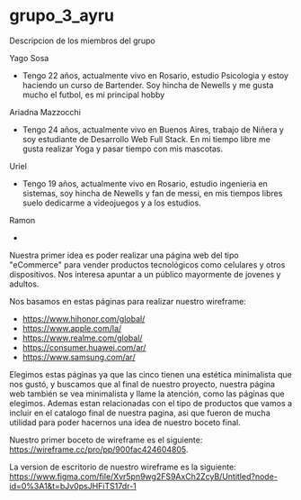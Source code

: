 # grupo_3_ayru

Descripcion de los miembros del grupo 

Yago Sosa

- Tengo 22 años, actualmente vivo en Rosario, estudio Psicologia y estoy haciendo un curso de Bartender. Soy hincha de Newells y me gusta mucho el futbol, es mi principal hobby

Ariadna Mazzocchi

- Tengo 24 años, actualmente vivo en Buenos Aires, trabajo de Niñera y soy estudiante de Desarrollo Web Full Stack. En mi tiempo libre me gusta realizar Yoga y pasar tiempo con mis mascotas.

Uriel

- Tengo 19 años, actualmente vivo en Rosario, estudio ingenieria en sistemas, soy hincha de Newells y fan de messi, en mis tiempos libres suelo dedicarme a videojuegos y a los estudios.

Ramon

-

Nuestra primer idea es poder realizar una página web del tipo "eCommerce" para vender productos tecnológicos como celulares y otros dispositivos. Nos interesa apuntar a un público mayormente de jovenes y adultos.

Nos basamos en estas páginas para realizar nuestro wireframe: 
- https://www.hihonor.com/global/
- https://www.apple.com/la/
- https://www.realme.com/global/
- https://consumer.huawei.com/ar/
- https://www.samsung.com/ar/

Elegimos estas páginas ya que las cinco tienen una estética minimalista que nos gustó, y buscamos que al final de nuestro proyecto, nuestra página web también se vea minimalista y llame la atención, como las páginas que elegimos. Ademas estan relacionadas con el tipo de productos que vamos a incluir en el catalogo final de nuestra pagina, asi que fueron de mucha utilidad para poder hacernos una idea de nuestro boceto final. 

Nuestro primer boceto de wireframe es el siguiente: https://wireframe.cc/pro/pp/900fac424604805.

La version de escritorio de nuestro wireframe es la siguiente: https://www.figma.com/file/Xvr5pn9wg2FS9AxCh2ZcyB/Untitled?node-id=0%3A1&t=bJv0psJHFiTS17dr-1

